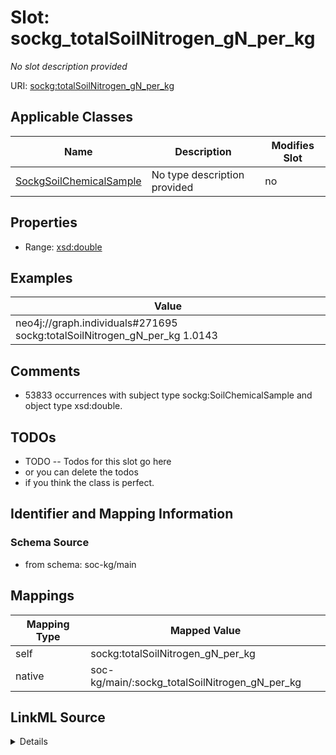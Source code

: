 

# Slot: sockg_totalSoilNitrogen_gN_per_kg


_No slot description provided_





URI: [sockg:totalSoilNitrogen_gN_per_kg](http://www.semanticweb.org/sockg/ontologies/2024/0/soil-carbon-ontology/totalSoilNitrogen_gN_per_kg)



<!-- no inheritance hierarchy -->





## Applicable Classes

| Name | Description | Modifies Slot |
| --- | --- | --- |
| [SockgSoilChemicalSample](../classes/SockgSoilChemicalSample.md) | No type description provided |  no  |







## Properties

* Range: [xsd:double](http://www.w3.org/2001/XMLSchema#double)






## Examples

| Value |
| --- |
| neo4j://graph.individuals#271695 sockg:totalSoilNitrogen_gN_per_kg 1.0143 |

## Comments

* 53833 occurrences with subject type sockg:SoilChemicalSample and object type xsd:double.

## TODOs

* TODO -- Todos for this slot go here
* or you can delete the todos
* if you think the class is perfect.

## Identifier and Mapping Information







### Schema Source


* from schema: soc-kg/main




## Mappings

| Mapping Type | Mapped Value |
| ---  | ---  |
| self | sockg:totalSoilNitrogen_gN_per_kg |
| native | soc-kg/main/:sockg_totalSoilNitrogen_gN_per_kg |




## LinkML Source

<details>
```yaml
name: sockg_totalSoilNitrogen_gN_per_kg
description: No slot description provided
todos:
- TODO -- Todos for this slot go here
- or you can delete the todos
- if you think the class is perfect.
comments:
- 53833 occurrences with subject type sockg:SoilChemicalSample and object type xsd:double.
examples:
- value: neo4j://graph.individuals#271695 sockg:totalSoilNitrogen_gN_per_kg 1.0143
from_schema: soc-kg/main
rank: 1000
slot_uri: sockg:totalSoilNitrogen_gN_per_kg
alias: sockg_totalSoilNitrogen_gN_per_kg
domain_of:
- sockg_SoilChemicalSample
range: double

```
</details>